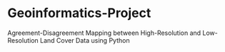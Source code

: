 # Geoinformatics-Project
Agreement-Disagreement Mapping between High-Resolution and Low-Resolution Land Cover Data using Python
